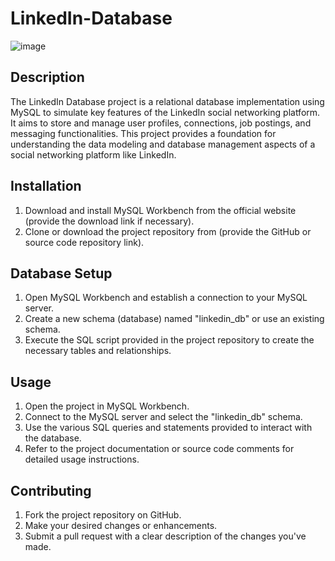 # LinkedIn-Database

![image](https://github.com/saud-py/LinkedIn-Database/assets/57790931/a0e3ac15-f96e-4ce7-b4b3-aeb095a20303)


## Description

The LinkedIn Database project is a relational database implementation using MySQL to simulate key features of the LinkedIn social networking platform. It aims to store and manage user profiles, connections, job postings, and messaging functionalities. This project provides a foundation for understanding the data modeling and database management aspects of a social networking platform like LinkedIn.

## Installation

1. Download and install MySQL Workbench from the official website (provide the download link if necessary).
2. Clone or download the project repository from (provide the GitHub or source code repository link).

## Database Setup

1. Open MySQL Workbench and establish a connection to your MySQL server.
2. Create a new schema (database) named "linkedin_db" or use an existing schema.
3. Execute the SQL script provided in the project repository to create the necessary tables and relationships.

## Usage

1. Open the project in MySQL Workbench.
2. Connect to the MySQL server and select the "linkedin_db" schema.
3. Use the various SQL queries and statements provided to interact with the database.
4. Refer to the project documentation or source code comments for detailed usage instructions.

## Contributing

1. Fork the project repository on GitHub.
2. Make your desired changes or enhancements.
3. Submit a pull request with a clear description of the changes you've made.


